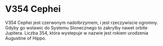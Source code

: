 # V354 Cephei

V354 Cephei jest czerwonym nadolbrzymem, i jest rzeczywiscie ogromny. Gdyby go
wstawic do Systemu Slonecznego to zakrylby nawet orbite Jupitera. Liczba 354,
która wystepuje w nazwie jest rokiem urodzenia Augustine of Hippo.
